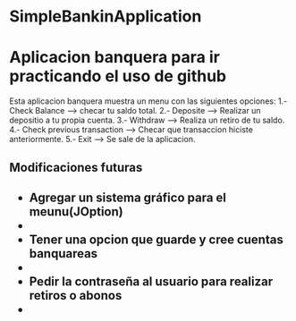 # SimpleBankinApplication

Aplicacion banquera para ir practicando el uso de github
=======================================================
Esta aplicacion banquera muestra un menu con las siguientes opciones: 
1.- Check Balance --> checar tu saldo total. 
2.- Deposite --> Realizar un depositio a tu propia cuenta.
3.- Withdraw --> Realiza un retiro de tu saldo.
4.- Check previous transaction --> Checar que transaccion hiciste anteriormente.
5.- Exit --> Se sale de la aplicacion.  

<h2>Modificaciones futuras<h2> 
  <ul> 
    <li> Agregar un sistema gráfico para el meunu(JOption)<li> 
    <li> Tener una opcion que guarde y cree cuentas banquareas<li> 
    <li> Pedir la contraseña al usuario para realizar retiros o abonos <li>
  <ul>
    


